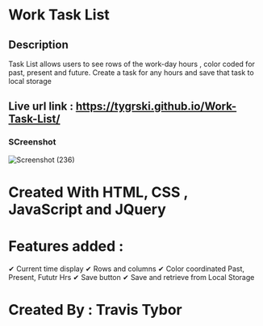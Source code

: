 # Work Task List

## Description
Task List allows users to see rows of the work-day hours , color coded for past, present and future. Create a task for any hours and save that task to local storage

## Live url link : https://tygrski.github.io/Work-Task-List/

### SCreenshot 
![Screenshot (236)](https://user-images.githubusercontent.com/77369211/133004766-d2a6d968-d43e-4f3f-8354-76cbacfb99fb.png)

# Created With HTML, CSS , JavaScript and JQuery
# Features added :
✔ Current time display
✔ Rows and columns
✔ Color coordinated Past, Present, Fututr Hrs 
✔ Save button
✔ Save and retrieve from Local Storage
# Created By : Travis Tybor
